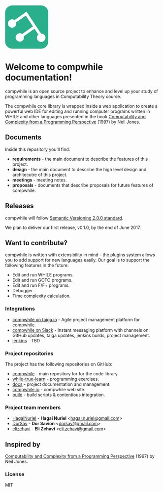 ![alt text](https://github.com/compwhile/compwhile/raw/master/logo.png "compwhile")

# Welcome to compwhile documentation!

compwhile is an open source project to enhance and level up your study of programming languages in Computability Theory course.

The compwhile core library is wrapped inside a web application to create a powerful web IDE for editing and running computer programs written in WHILE and other languages presented in the book [Computability and Complexity from a Programming Perspective](http://www.diku.dk/~neil/Comp2book.html) (1997) by Neil Jones.

## Documents
Inside this repository you'll find:

 * **requirements** - the main document to describe the features of this
   project.
 * **design** - the main document to describe the high level design and
   architecutre of this project.
 * **meetings** - meeting notes.
 * **proposals** - documents that describe proposals for future features of compwhile.

## Releases
compwhile will follow [Semantic Versioning 2.0.0 standard](http://semver.org).

We plan to deliver our first release, v0.1.0, by the end of June 2017.

## Want to contribute?
compwhile is written with extensibility in mind - the plugins system allows you to add support for new languages easily. Our goal is to support the following features in the future:

* Edit and run WHILE programs.
* Edit and run GOTO programs.
* Edit and run F/F+ programs.
* Debugger.
* Time complexity calculation.

### Integrations
* [compwhile on taiga.io](https://tree.taiga.io/project/elizehavi-compwhile) - Agile project management platform for compwhile.
* [compwhile on Slack](https://compwhile.slack.com) - Instant messaging platform with channels on: GitHub updates, taiga updates, jenkins builds, project management.
* [jenkins](https://tree.taiga.io/project/elizehavi-compwhile) - TBD

### Project repositories
The project has the following repositories on GitHub:

* [compwhile](https://github.com/compwhile/compwhile) - main repository for for the code library.
* [while-true-learn](https://github.com/compwhile/while-true-learn) - programming exercises.
* [docs](https://github.com/compwhile/docs) - project documentation and management.
* [compwhile.io](https://github.com/compwhile/compile.io) - compwhile web site.
* [build](https://github.com/compwhile/build) - build scripts & contentious integration.

### Project team members
* [HagaiNuriel](https://github.com/HagaiNuriel) -
**Hagai Nuriel** &lt;hagai.nuriel@gmail.com&gt;
* [DorSav](https://github.com/DorSav) -
**Dor Savion** &lt;dorsav@gmail.com&gt;
* [elizehavi](https://github.com/elizehavi) -
**Eli Zehavi** &lt;eli.zehavi@gmail.com&gt;

## Inspired by
[Computability and Complexity from a Programming Perspective](http://www.diku.dk/~neil/Comp2book.html) (1997) by Neil Jones.

### License
MIT
